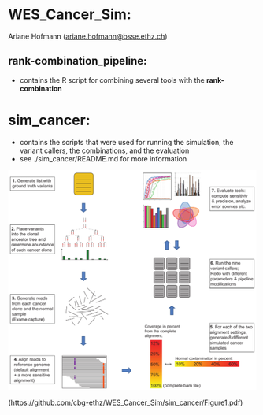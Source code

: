 
# WES_Cancer_Sim:
Ariane Hofmann (ariane.hofmann@bsse.ethz.ch)

## rank-combination_pipeline:
- contains the R script for combining several tools with the __rank-combination__


# sim_cancer:
- contains the scripts that were used for running the simulation, the variant callers, the combinations, and the evaluation
- see ./sim_cancer/README.md for more information

<p align="center">
	<img src="sim_cancer/Figure1.pdf?raw=true" alt="Workflow of the comparison of the nine variant callers"/>
</p>

(https://github.com/cbg-ethz/WES_Cancer_Sim/sim_cancer/Figure1.pdf)

